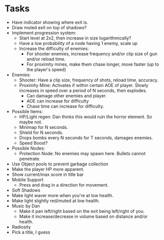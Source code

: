 Tasks
=====

 * Have indicator showing where exit is.
 * Draw muted exit on top of shadows?
 * Implement progression system:
    * Start level at 2x2, then increase in size logarithmically?
    * Have a low probability of a node having 1 enemy, scale up
    * Increase the difficulty of enemies:
        * For shooter enemies, increase frequency and/or clip size of gun and/or reload time.
        * For proximity mines, make them chase longer, move faster (up to the player's speed)
 * Enemies:
    * Shooter: Have a clip size, frequency of shots, reload time, accuracy.
    * Proximity Mine: Activates if within certain AOE of player.  Slowly increases in speed over a period of N seconds, then explodes.  
        * Can damage other enemies and player.
        * AOE can increase for difficulty
        * Chase time can increase for difficulty.
 * Possible Items: 
    * HP/Light regen: Dan thinks this would ruin the horror element.  So maybe not.
    * Minimap for N seconds.
    * Shield for N seconds.
    * Drops bombs every N seconds for T seconds, damages enemies.
    * Speed Boost?
 * Possible Nodes: 
    * Protection Node: No enemies may spawn here.  Bullets cannot penetrate.
 * Use Object pools to prevent garbage collection
 * Make the player HP more apparent.
 * Show current/max score in title bar
 * Mobile Support 
    * Press and drag in a direction for movement.
 * Soft Shadows
 * Make light waver more when you're at low health.
 * Make light slightly red/muted at low health.
 * Music by Dan
    * Make it pan left/right based on the exit being left/right of you.
    * Make it increase/decrease in volume based on distance and/or health.
 * Radiosity
 * Pick a title, I guess